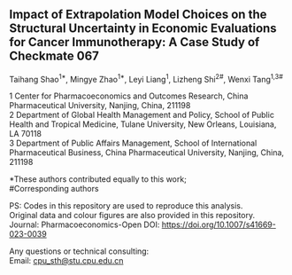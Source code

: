 ## Impact of Extrapolation Model Choices on the Structural Uncertainty in Economic Evaluations for Cancer Immunotherapy: A Case Study of Checkmate 067

Taihang Shao<sup>1*</sup>, Mingye Zhao<sup>1*</sup>, Leyi Liang<sup>1</sup>, Lizheng Shi<sup>2#</sup>, Wenxi Tang<sup>1,3#</sup>

1 Center for Pharmacoeconomics and Outcomes Research, China Pharmaceutical University, Nanjing, China, 211198<br>
2 Department of Global Health Management and Policy, School of Public Health and Tropical Medicine, Tulane University, New Orleans, Louisiana, LA 70118<br>
3 Department of Public Affairs Management, School of International Pharmaceutical Business, China Pharmaceutical University, Nanjing, China, 211198

*These authors contributed equally to this work; <br>
#Corresponding authors

PS: Codes in this repository are used to reproduce this analysis.<br>
Original data and colour figures are also provided in this repository.<br>
Journal: Pharmacoeconomics-Open
DOI: https://doi.org/10.1007/s41669-023-0039

Any questions or technical consulting:<br>
Email: cpu_sth@stu.cpu.edu.cn
